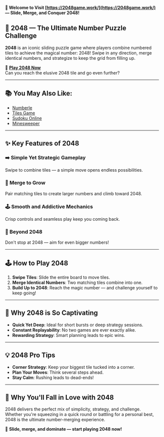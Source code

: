 **🧠 Welcome to Visit [https://2048game.work/](https://2048game.work/) — Slide, Merge, and Conquer 2048!**

## 🔢 2048 — The Ultimate Number Puzzle Challenge

**2048** is an iconic sliding puzzle game where players combine numbered tiles to achieve the magical number: 2048! Swipe in any direction, merge identical numbers, and strategize to keep the grid from filling up.

🎯 **[Play 2048 Now](https://2048game.work/)**  
Can you reach the elusive 2048 tile and go even further?

---

## 📚 You May Also Like:

- [Numberle](https://numberle.me/)
- [Tiles Game](https://tilesgame.cc/)
- [Sudoku Online](https://sudokuonline.cc/)
- [Minesweeper](https://minesweeper.tv/)

---

## ✨ Key Features of 2048

### ➡️ Simple Yet Strategic Gameplay  
Swipe to combine tiles — a simple move opens endless possibilities.

### 🔢 Merge to Grow  
Pair matching tiles to create larger numbers and climb toward 2048.

### 🕹️ Smooth and Addictive Mechanics  
Crisp controls and seamless play keep you coming back.

### 🎯 Beyond 2048  
Don't stop at 2048 — aim for even bigger numbers!

---

## 🕹️ How to Play 2048

1. **Swipe Tiles**: Slide the entire board to move tiles.
2. **Merge Identical Numbers**: Two matching tiles combine into one.
3. **Build Up to 2048**: Reach the magic number — and challenge yourself to keep going!

---

## 🌟 Why 2048 is So Captivating

- **Quick Yet Deep**: Ideal for short bursts or deep strategy sessions.
- **Constant Replayability**: No two games are ever exactly alike.
- **Rewarding Strategy**: Smart planning leads to epic wins.

---

## 💡 2048 Pro Tips

- **Corner Strategy**: Keep your biggest tile tucked into a corner.
- **Plan Your Moves**: Think several steps ahead.
- **Stay Calm**: Rushing leads to dead-ends!

---

## 💖 Why You'll Fall in Love with 2048

2048 delivers the perfect mix of simplicity, strategy, and challenge. Whether you're squeezing in a quick round or battling for a personal best, 2048 is the ultimate number-merging experience.

🧠 **Slide, merge, and dominate — start playing 2048 now!**
